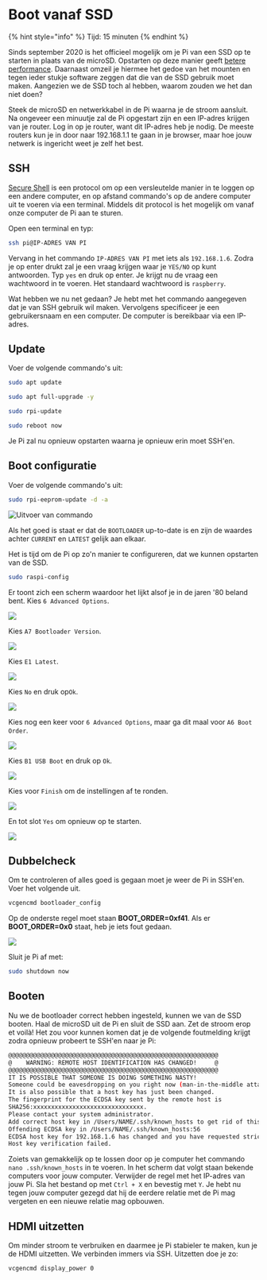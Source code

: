 # Boot vanaf SSD

{% hint style="info" %}
Tijd: 15 minuten
{% endhint %}

Sinds september 2020 is het officieel mogelijk om je Pi van een SSD op te starten in plaats van de microSD. Opstarten op deze manier geeft [betere performance](https://www.tomshardware.com/news/raspberry-pi-4-ssd-test,39811.html). Daarnaast omzeil je hiermee het gedoe van het mounten en tegen ieder stukje software zeggen dat die van de SSD gebruik moet maken. Aangezien we de SSD toch al hebben, waarom zouden we het dan niet doen?

Steek de microSD en netwerkkabel in de Pi waarna je de stroom aansluit. Na ongeveer een minuutje zal de Pi opgestart zijn en een IP-adres krijgen van je router. Log in op je router, want dit IP-adres heb je nodig. De meeste routers kun je in door naar 192.168.1.1 te gaan in je browser, maar hoe jouw netwerk is ingericht weet je zelf het best.

## SSH

[Secure Shell](https://nl.wikipedia.org/wiki/Secure_Shell) is een protocol om op een versleutelde manier in te loggen op een andere computer, en op afstand commando's op de andere computer uit te voeren via een terminal. Middels dit protocol is het mogelijk om vanaf onze computer de Pi aan te sturen.

Open een terminal en typ:

```bash
ssh pi@IP-ADRES VAN PI
```

Vervang in het commando `IP-ADRES VAN PI` met iets als `192.168.1.6`. Zodra je op enter drukt zal je een vraag krijgen waar je `YES/NO` op kunt antwoorden. Typ `yes` en druk op enter. Je krijgt nu de vraag een wachtwoord in te voeren. Het standaard wachtwoord is `raspberry`.

Wat hebben we nu net gedaan? Je hebt met het commando aangegeven dat je van SSH gebruik wil maken. Vervolgens specificeer je een gebruikersnaam en een computer. De computer is bereikbaar via een IP-adres.

## Update

Voer de volgende commando's uit:

```bash
sudo apt update
```

```bash
sudo apt full-upgrade -y
```

```bash
sudo rpi-update
```

```bash
sudo reboot now
```

Je Pi zal nu opnieuw opstarten waarna je opnieuw erin moet SSH'en.

## Boot configuratie

Voer de volgende commando's uit:

```bash
sudo rpi-eeprom-update -d -a
```

![Uitvoer van commando](../.gitbook/assets/screenshot-2020-11-01-at-12.30.51.png)

Als het goed is staat er dat de `BOOTLOADER` up-to-date is en zijn de waardes achter `CURRENT` en `LATEST` gelijk aan elkaar.

Het is tijd om de Pi op zo'n manier te configureren, dat we kunnen opstarten van de SSD.

```bash
sudo raspi-config
```

Er toont zich een scherm waardoor het lijkt alsof je in de jaren '80 beland bent. Kies `6 Advanced Options`.

![](../.gitbook/assets/screenshot-2020-11-01-at-12.32.30.png)

Kies `A7 Bootloader Version`.

![](../.gitbook/assets/bootloader.png)

Kies `E1 Latest`.

![](../.gitbook/assets/screenshot-2020-11-01-at-12.32.53.png)

Kies `No` en druk op`Ok`.

![](../.gitbook/assets/screenshot-2020-11-01-at-12.33.07.png)

Kies nog een keer voor `6 Advanced Options`, maar ga dit maal voor `A6 Boot Order`.

![](../.gitbook/assets/screenshot-2020-11-01-at-12.33.34.png)

Kies `B1 USB Boot` en druk op `Ok`.

![](../.gitbook/assets/screenshot-2020-11-01-at-12.33.39.png)

Kies voor `Finish` om de instellingen af te ronden.

![](../.gitbook/assets/screenshot-2020-11-01-at-12.34.09.png)

En tot slot `Yes` om opnieuw op te starten.

![](../.gitbook/assets/screenshot-2020-11-01-at-12.34.14.png)

## Dubbelcheck

Om te controleren of alles goed is gegaan moet je weer de Pi in SSH'en. Voer het volgende uit.

```bash
vcgencmd bootloader_config
```

Op de onderste regel moet staan **BOOT\_ORDER=0xf41**. Als er **BOOT\_ORDER=0x0** staat, heb je iets fout gedaan.

![](../.gitbook/assets/screenshot-2020-11-01-at-12.35.32.png)

Sluit je Pi af met:

```bash
sudo shutdown now
```

## Booten

Nu we de bootloader correct hebben ingesteld, kunnen we van de SSD booten. Haal de microSD uit de Pi en sluit de SSD aan. Zet de stroom erop et voilà! Het zou voor kunnen komen dat je de volgende foutmelding krijgt zodra opnieuw probeert te SSH'en naar je Pi:

```bash
@@@@@@@@@@@@@@@@@@@@@@@@@@@@@@@@@@@@@@@@@@@@@@@@@@@@@@@@@@@
@    WARNING: REMOTE HOST IDENTIFICATION HAS CHANGED!     @
@@@@@@@@@@@@@@@@@@@@@@@@@@@@@@@@@@@@@@@@@@@@@@@@@@@@@@@@@@@
IT IS POSSIBLE THAT SOMEONE IS DOING SOMETHING NASTY!
Someone could be eavesdropping on you right now (man-in-the-middle attack)!
It is also possible that a host key has just been changed.
The fingerprint for the ECDSA key sent by the remote host is
SHA256:xxxxxxxxxxxxxxxxxxxxxxxxxxxxxxx.
Please contact your system administrator.
Add correct host key in /Users/NAME/.ssh/known_hosts to get rid of this message.
Offending ECDSA key in /Users/NAME/.ssh/known_hosts:56
ECDSA host key for 192.168.1.6 has changed and you have requested strict checking.
Host key verification failed.
```

Zoiets van gemakkelijk op te lossen door op je computer het commando `nano .ssh/known_hosts` in te voeren. In het scherm dat volgt staan bekende computers voor jouw computer. Verwijder de regel met het IP-adres van jouw Pi. Sla het bestand op met `Ctrl + X` en bevestig met `Y`. Je hebt nu tegen jouw computer gezegd dat hij de eerdere relatie met de Pi mag vergeten en een nieuwe relatie mag opbouwen.

## HDMI uitzetten

Om minder stroom te verbruiken en daarmee je Pi stabieler te maken, kun je de HDMI uitzetten. We verbinden immers via SSH. Uitzetten doe je zo:

```bash
vcgencmd display_power 0
```

